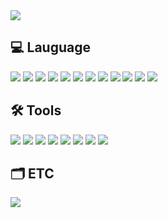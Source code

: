 <img src="https://capsule-render.vercel.app/api?type=waving&color=auto&height=170&section=header&text=tlagmlwns_Github!&fontSize=70" />

## 💻 Lauguage
<div align="left">
  <img src="https://img.shields.io/badge/C-A8B9CC?style=flat&logo=C&logoColor=white"/>
  <img src="https://img.shields.io/badge/C++-00599C?style=flat&logo=C++&logoColor=white"/>
  <img src="https://img.shields.io/badge/C Sharp-512BD4?style=flat&logo=C Sharp&logoColor=white"/>
  <img src="https://img.shields.io/badge/Java-007396?style=flat&logo=Java&logoColor=white" />
  <img src="https://img.shields.io/badge/HTML5-E34F26?style=flat&logo=HTML5&logoColor=white" />
  <img src="https://img.shields.io/badge/CSS3-1572B6?style=flat&logo=CSS3&logoColor=white" />
  <img src="https://img.shields.io/badge/Python-3776AB?style=flat&logo=Python&logoColor=white" />
  <img src="https://img.shields.io/badge/Raspberrypi-A22846?style=flat&logo=raspberrypi&logoColor=white" />
  <img src="https://img.shields.io/badge/JavaScript-F7DF1E?style=flat&logo=JavaScript&logoColor=white" />
  <img src="https://img.shields.io/badge/R-276DC3?style=flat&logo=r&logoColor=white" />
  <img src="https://img.shields.io/badge/MySQL-4479A1?style=flat&logo=MySQL&logoColor=white" />
  <img src="https://img.shields.io/badge/Solidity-363636?style=flat&logo=Solidity&logoColor=white" />
</div>

## 🛠️ Tools
<div align="left">
  <img src="https://img.shields.io/badge/VisualStudio-5C2D91?style=flat&logo=visualstudio&logoColor=white" />
  <img src="https://img.shields.io/badge/Django-092E20?style=flat&logo=django&logoColor=white" />
  <img src="https://img.shields.io/badge/Flask-000000?style=flat&logo=Flask&logoColor=white" />
  <img src="https://img.shields.io/badge/VScode-007ACC?style=flat&logo=visualstudiocode&logoColor=white" />
  <img src="https://img.shields.io/badge/Android Studio-3DDC84?style=flat&logo=Android Studio&logoColor=white"/>
  <img src="https://img.shields.io/badge/OpenCV-5C3EE8?style=flat&logo=opencv&logoColor=white" />
  <img src="https://img.shields.io/badge/Vmware-607078?style=flat&logo=vmware&logoColor=white" />
  <img src="https://img.shields.io/badge/realVNC-00599C?style=flat&logo=realVNC&logoColor=white"/>   
</div>

## 🗂️ ETC
<img src="https://github-readme-stats.vercel.app/api/top-langs/?username=KNL&layout=compact">
